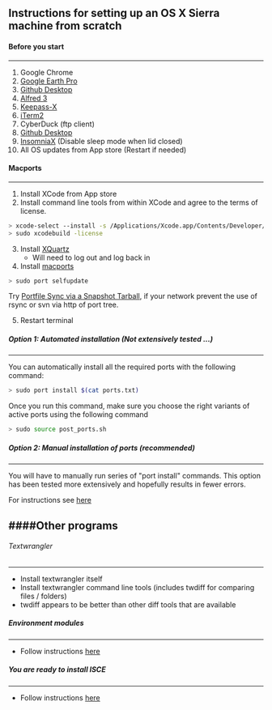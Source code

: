 ## Instructions for setting up an OS X Sierra machine from scratch

#### Before you start
----------
1. Google Chrome
2. [Google Earth Pro](https://www.google.com/earth/resources/)
3. [Github Desktop](https://desktop.github.com)
4. [Alfred 3](https://www.alfredapp.com)
5. [Keepass-X](https://www.keepassx.org/downloads)
6. [iTerm2](https://www.iterm2.com/downloads.html)
7. CyberDuck (ftp client) 
8. [Github Desktop](https://desktop.github.com)
9. [InsomniaX](https://download.cnet.com/InsomniaX/3000-2094_4-97713.html) (Disable sleep mode when lid closed)
8. All OS updates from App store (Restart if needed)


#### Macports
---------

1. Install XCode from App store
2. Install command line tools from within XCode and agree to the terms of license.   

```bash
> xcode-select --install -s /Applications/Xcode.app/Contents/Developer/ 
> sudo xcodebuild -license 
```   
3. Install [XQuartz](https://www.xquartz.org)
   - Will need to log out and log back in
4. Install [macports](https://www.macports.org/install.php)
```bash
> sudo port selfupdate
```

Try [Portfile Sync via a Snapshot Tarball](https://trac.macports.org/wiki/howto/PortTreeTarball), if your network prevent the use of rsync or svn via http of port tree.

5. Restart terminal

##### Option 1: Automated installation  (Not extensively tested ...)
-----------

You can automatically install all the required ports with the following command:

```bash
> sudo port install $(cat ports.txt)
```

Once you run this command, make sure you choose the right variants of active ports using the following command

```bash
> sudo source post_ports.sh
```


##### Option 2: Manual installation of ports (recommended)
----------

You will have to manually run series of "port install" commands.
This option has been tested more extensively and hopefully results in fewer errors.

For instructions see [here](./macports.md)



####Other programs
------------

###### Textwrangler
--------------------
- Install textwrangler itself
- Install textwrangler command line tools (includes twdiff for comparing files / folders)
- twdiff appears to be better than other diff tools that are available 

##### Environment modules
--------------------------
- Follow instructions [here](./modules.md)

##### You are ready to install ISCE
------------------------------------
- Follow instructions [here](./isceSetup.md)
